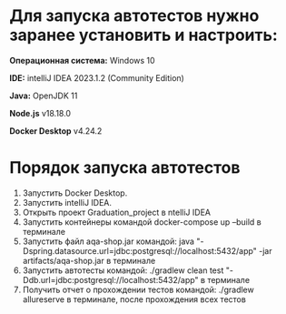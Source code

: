 # Для запуска автотестов нужно заранее установить и настроить:
**Операционная система:** Windows 10

**IDE:** intelliJ IDEA 2023.1.2 (Community Edition)

**Java:** OpenJDK 11

**Node.js** v18.18.0

**Docker Desktop** v4.24.2

# Порядок запуска автотестов
1. Запустить Docker Desktop.
2. Запустить intelliJ IDEA.
3. Открыть проект Graduation_project в ntelliJ IDEA
4. Запустить контейнеры командой docker-compose up –build в терминале
5. Запустить файл aqa-shop.jar командой: java "-Dspring.datasource.url=jdbc:postgresql://localhost:5432/app" -jar artifacts/aqa-shop.jar в терминале
6. Запустить автотесты командой: ./gradlew clean test "-Ddb.url=jdbc:postgresql://localhost:5432/app" в терминале
7. Получить отчет о прохождении тестов командой: ./gradlew allureserve в терминале, после прохождения всех тестов